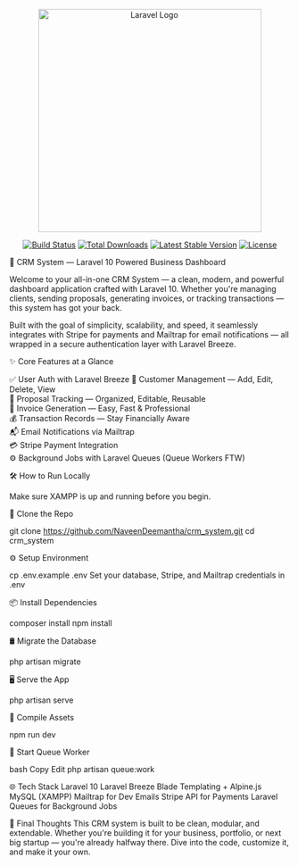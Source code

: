 <p align="center"><a href="https://laravel.com" target="_blank"><img src="https://raw.githubusercontent.com/laravel/art/master/logo-lockup/5%20SVG/2%20CMYK/1%20Full%20Color/laravel-logolockup-cmyk-red.svg" width="400" alt="Laravel Logo"></a></p>

<p align="center">
<a href="https://github.com/laravel/framework/actions"><img src="https://github.com/laravel/framework/workflows/tests/badge.svg" alt="Build Status"></a>
<a href="https://packagist.org/packages/laravel/framework"><img src="https://img.shields.io/packagist/dt/laravel/framework" alt="Total Downloads"></a>
<a href="https://packagist.org/packages/laravel/framework"><img src="https://img.shields.io/packagist/v/laravel/framework" alt="Latest Stable Version"></a>
<a href="https://packagist.org/packages/laravel/framework"><img src="https://img.shields.io/packagist/l/laravel/framework" alt="License"></a>
</p>

🚀 CRM System — Laravel 10 Powered Business Dashboard

Welcome to your all-in-one CRM System — a clean, modern, and powerful dashboard application crafted with Laravel 10. Whether you're managing clients, sending proposals, generating invoices, or tracking transactions — this system has got your back.

Built with the goal of simplicity, scalability, and speed, it seamlessly integrates with Stripe for payments and Mailtrap for email notifications — all wrapped in a secure authentication layer with Laravel Breeze.

✨ Core Features at a Glance

✅ User Auth with Laravel Breeze
👥 Customer Management — Add, Edit, Delete, View <br>
📑 Proposal Tracking — Organized, Editable, Reusable<br>
🧾 Invoice Generation — Easy, Fast & Professional<br>
💰 Transaction Records — Stay Financially Aware<br>
📬 Email Notifications via Mailtrap<br>
💳 Stripe Payment Integration<br>
⚙️ Background Jobs with Laravel Queues (Queue Workers FTW)

🛠️ How to Run Locally

Make sure XAMPP is up and running before you begin.

🔽 Clone the Repo

git clone https://github.com/NaveenDeemantha/crm_system.git
cd crm_system

⚙️ Setup Environment

cp .env.example .env
Set your database, Stripe, and Mailtrap credentials in .env

📦 Install Dependencies

composer install
npm install

🛢️ Migrate the Database

php artisan migrate

🖥️ Serve the App

php artisan serve

🔧 Compile Assets

npm run dev

🔄 Start Queue Worker

bash
Copy
Edit
php artisan queue:work


🌐 Tech Stack
Laravel 10
Laravel Breeze
Blade Templating + Alpine.js
MySQL (XAMPP)
Mailtrap for Dev Emails
Stripe API for Payments
Laravel Queues for Background Jobs

📌 Final Thoughts
This CRM system is built to be clean, modular, and extendable. Whether you're building it for your business, portfolio, or next big startup — you're already halfway there. Dive into the code, customize it, and make it your own.
